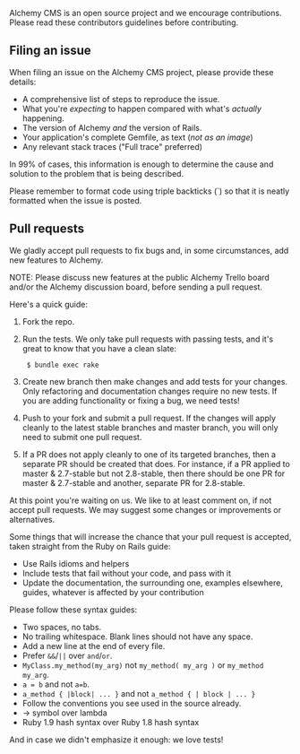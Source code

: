 Alchemy CMS is an open source project and we encourage contributions. Please read these
contributors guidelines before contributing.

## Filing an issue

When filing an issue on the Alchemy CMS project, please provide these details:

* A comprehensive list of steps to reproduce the issue.
* What you're *expecting* to happen compared with what's *actually* happening.
* The version of Alchemy *and* the version of Rails.
* Your application's complete Gemfile, as text (*not as an image*)
* Any relevant stack traces ("Full trace" preferred)

In 99% of cases, this information is enough to determine the cause and solution
to the problem that is being described.

Please remember to format code using triple backticks (\`) so that it is neatly
formatted when the issue is posted.

## Pull requests

We gladly accept pull requests to fix bugs and, in some circumstances, add new
features to Alchemy.

NOTE: Please discuss new features at the public Alchemy Trello board
and/or the Alchemy discussion board, before sending a pull request.

Here's a quick guide:

1. Fork the repo.

2. Run the tests. We only take pull requests with passing tests, and it's great
to know that you have a clean slate:

        $ bundle exec rake

3. Create new branch then make changes and add tests for your changes. Only
refactoring and documentation changes require no new tests. If you are adding
functionality or fixing a bug, we need tests!

4. Push to your fork and submit a pull request. If the changes will apply cleanly
to the latest stable branches and master branch, you will only need to submit one
pull request.

5. If a PR does not apply cleanly to one of its targeted branches, then a separate
PR should be created that does. For instance, if a PR applied to master & 2.7-stable but not 2.8-stable, then there should be one PR for master & 2.7-stable and another, separate PR for 2.8-stable.

At this point you're waiting on us. We like to at least comment on, if not
accept pull requests. We may suggest some changes or improvements or alternatives.

Some things that will increase the chance that your pull request is accepted,
taken straight from the Ruby on Rails guide:

* Use Rails idioms and helpers
* Include tests that fail without your code, and pass with it
* Update the documentation, the surrounding one, examples elsewhere, guides,
  whatever is affected by your contribution

Please follow these syntax guides:

* Two spaces, no tabs.
* No trailing whitespace. Blank lines should not have any space.
* Add a new line at the end of every file.
* Prefer `&&`/`||` over `and`/`or`.
* `MyClass.my_method(my_arg)` not `my_method( my_arg )` or `my_method my_arg`.
* `a = b` and not `a=b`.
* `a_method { |block| ... }` and not `a_method { | block | ... }`
* Follow the conventions you see used in the source already.
* -> symbol over lambda
* Ruby 1.9 hash syntax over Ruby 1.8 hash syntax

And in case we didn't emphasize it enough: we love tests!
